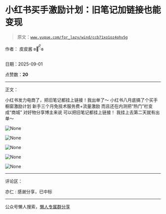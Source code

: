 # 小红书买手激励计划：旧笔记加链接也能变现

> 原文：[`www.yuque.com/for_lazy/wind/ccb71xo1oz4ohv5g`](https://www.yuque.com/for_lazy/wind/ccb71xo1oz4ohv5g)

作者： 皮皮酱 ʚ🐷ིྀɞ

日期：2025-09-01

点赞数：**20**

* * *

正文：

小红书发力电商了，把旧笔记都挂上链接！我出单了～ 小红书八月底搞了个买手橱窗激励计划 新手三个月免技术服务费+流量激励 而且还在内测把“热门”栏变成“商城”
对好物分享博主来说 可以把旧笔记都挂上链接！ 我挂上去第二天就有出单～

![](img/e06577ff09b6d782c51f7b501345b92f.png "None")

![](img/c93d0a1d988d2aae2f2ffd8b74f1e70d.png "None")

![](img/4b03e38ce5a50f4640305f5d5b80a10d.png "None")

![](img/4eea759f9cb546a8a7717b5a3faa9ff7.png "None")

![](img/7d93dd64bd75acfdb35d9815f8932860.png "None")

* * *

评论区：

亦仁 : 感谢分享，已中标

* * *

公众号懒人搜索，[懒人专属群分享](https://lazybook.fun/#/blog/group)
